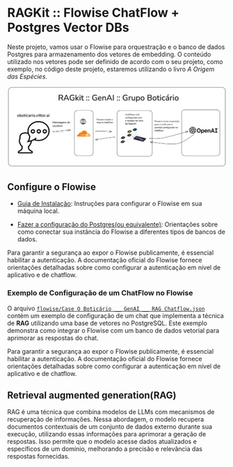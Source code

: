 # RAGKit :: Flowise ChatFlow + Postgres Vector DBs

Neste projeto, vamos usar o Flowise para orquestração e o banco de dados Postgres para armazenamento dos vetores de embedding. O conteúdo utilizado nos vetores pode ser definido de acordo com o seu projeto, como exemplo, no código deste projeto, estaremos utilizando o livro _A Origem das Espécies_.

![Descrição da Arquitetura](docs/architecture.png)

## Configure o Flowise

- [Guia de Instalação](https://docs.flowiseai.com/getting-started): Instruções para configurar o Flowise em sua máquina local.

- [Fazer a configuração do Postgres(ou equivalente)](https://docs.flowiseai.com/configuration/databases): Orientações sobre como conectar sua instância do Flowise a diferentes tipos de bancos de dados.

Para garantir a segurança ao expor o Flowise publicamente, é essencial habilitar a autenticação. A documentação oficial do Flowise fornece orientações detalhadas sobre como configurar a autenticação em nível de aplicativo e de chatflow.

### Exemplo de Configuração de um ChatFlow no Flowise

O arquivo [`flowise/Case O Boticário __ GenAI __ RAG Chatflow.json`](flowise/Case%20O%20Botic%C3%A1rio%20__%20GenAI%20__%20RAG%20Chatflow.json) contém um exemplo de configuração de um chat que implementa a técnica de **RAG** utilizando uma base de vetores no PostgreSQL. Este exemplo demonstra como integrar o Flowise com um banco de dados vetorial para aprimorar as respostas do chat.

Para garantir a segurança ao expor o Flowise publicamente, é essencial habilitar a autenticação. A documentação oficial do Flowise fornece orientações detalhadas sobre como configurar a autenticação em nível de aplicativo e de chatflow.

## Retrieval augmented generation(RAG)

RAG é uma técnica que combina modelos de LLMs com mecanismos de recuperação de informações. Nessa abordagem, o modelo recupera documentos contextuais de um conjunto de dados externo durante sua execução, utilizando essas informações para aprimorar a geração de respostas. Isso permite que o modelo acesse dados atualizados e específicos de um domínio, melhorando a precisão e relevância das respostas fornecidas.  
